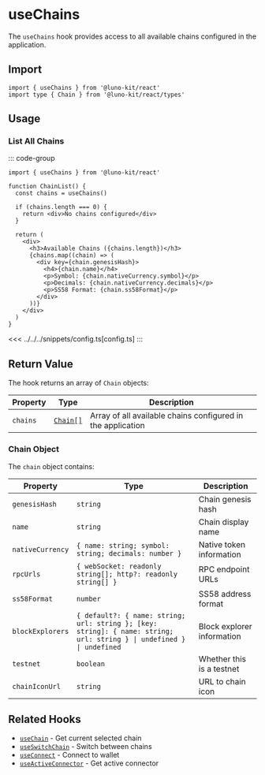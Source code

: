 # useChains

The `useChains` hook provides access to all available chains configured in the application.

## Import

```tsx
import { useChains } from '@luno-kit/react'
import type { Chain } from '@luno-kit/react/types'
```

## Usage

### List All Chains

::: code-group

```tsx [index.tsx]
import { useChains } from '@luno-kit/react'

function ChainList() {
  const chains = useChains()
  
  if (chains.length === 0) {
    return <div>No chains configured</div>
  }
  
  return (
    <div>
      <h3>Available Chains ({chains.length})</h3>
      {chains.map((chain) => (
        <div key={chain.genesisHash}>
          <h4>{chain.name}</h4>
          <p>Symbol: {chain.nativeCurrency.symbol}</p>
          <p>Decimals: {chain.nativeCurrency.decimals}</p>
          <p>SS58 Format: {chain.ss58Format}</p>
        </div>
      ))}
    </div>
  )
}
```
<<< ../../../snippets/config.ts[config.ts]
:::

## Return Value

The hook returns an array of `Chain` objects:

| Property | Type | Description |
|----------|------|-------------|
| `chains` | [`Chain[]`](#chain-object) | Array of all available chains configured in the application |

### Chain Object

The `chain` object contains:

| Property | Type | Description |
|----------|------|-------------|
| `genesisHash` | `string` | Chain genesis hash |
| `name` | `string` | Chain display name |
| `nativeCurrency` | `{ name: string; symbol: string; decimals: number }` | Native token information |
| `rpcUrls` | `{ webSocket: readonly string[]; http?: readonly string[] }` | RPC endpoint URLs |
| `ss58Format` | `number` | SS58 address format |
| `blockExplorers` | `{ default?: { name: string; url: string }; [key: string]: { name: string; url: string } \| undefined } \| undefined` | Block explorer information |
| `testnet` | `boolean` | Whether this is a testnet |
| `chainIconUrl` | `string` | URL to chain icon |

## Related Hooks

- [`useChain`](/hooks/chain/use-chain) - Get current selected chain
- [`useSwitchChain`](/hooks/chain/use-switch-chain) - Switch between chains
- [`useConnect`](/hooks/connection/use-connect) - Connect to wallet
- [`useActiveConnector`](/hooks/connection/use-active-connector) - Get active connector
